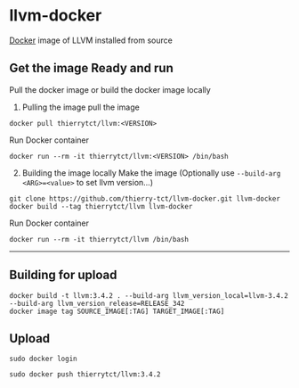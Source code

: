 # llvm-docker
[Docker](https://docs.docker.com) image of LLVM installed from source 

## Get the image Ready and run
Pull the docker image or build the docker image locally
1. Pulling the image
pull the image
```
docker pull thierrytct/llvm:<VERSION>
```
Run Docker container
```
docker run --rm -it thierrytct/llvm:<VERSION> /bin/bash
```

2. Building the image locally
Make the image (Optionally use `--build-arg <ARG>=<value>` to set llvm version...)
```
git clone https://github.com/thierry-tct/llvm-docker.git llvm-docker
docker build --tag thierrytct/llvm llvm-docker
```
Run Docker container
```
docker run --rm -it thierrytct/llvm /bin/bash
```

---
## Building for upload
```
docker build -t llvm:3.4.2 . --build-arg llvm_version_local=llvm-3.4.2 --build-arg llvm_version_release=RELEASE_342
docker image tag SOURCE_IMAGE[:TAG] TARGET_IMAGE[:TAG]
```
## Upload
```
sudo docker login

sudo docker push thierrytct/llvm:3.4.2
```
